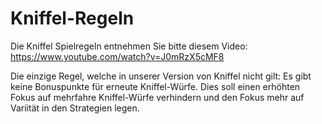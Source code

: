 <h1>Kniffel-Regeln</h1>

Die Kniffel Spielregeln entnehmen Sie bitte diesem Video: https://www.youtube.com/watch?v=J0mRzX5cMF8

Die einzige Regel, welche in unserer Version von Kniffel nicht gilt:
Es gibt keine Bonuspunkte für erneute Kniffel-Würfe.
Dies soll einen erhöhten Fokus auf mehrfahre Kniffel-Würfe verhindern und den Fokus mehr auf Variität in den Strategien legen.

